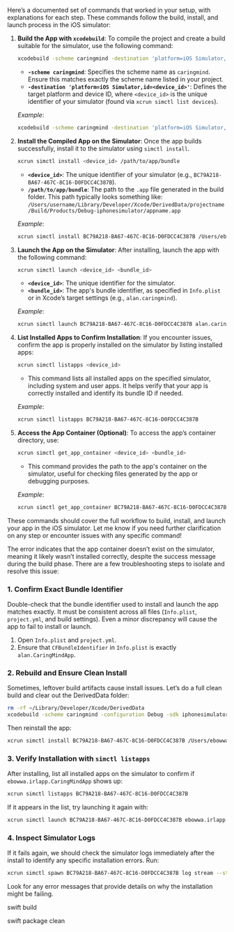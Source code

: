 Here’s a documented set of commands that worked in your setup, with explanations for each step. These commands follow the build, install, and launch process in the iOS simulator:

1. **Build the App with `xcodebuild`**:
   To compile the project and create a build suitable for the simulator, use the following command:

   ```bash
   xcodebuild -scheme caringmind -destination 'platform=iOS Simulator,id=<device_id>' build
   ```
   - **`-scheme caringmind`**: Specifies the scheme name as `caringmind`. Ensure this matches exactly the scheme name listed in your project.
   - **`-destination 'platform=iOS Simulator,id=<device_id>'`**: Defines the target platform and device ID, where `<device_id>` is the unique identifier of your simulator (found via `xcrun simctl list devices`).

   *Example*:
   ```bash
   xcodebuild -scheme caringmind -destination 'platform=iOS Simulator,id=BC79A218-BA67-467C-8C16-D0FDCC4C387B' build
   ```

2. **Install the Compiled App on the Simulator**:
   Once the app builds successfully, install it to the simulator using `simctl install`. 

   ```bash
   xcrun simctl install <device_id> /path/to/app/bundle
   ```
   - **`<device_id>`**: The unique identifier of your simulator (e.g., `BC79A218-BA67-467C-8C16-D0FDCC4C387B`).
   - **`/path/to/app/bundle`**: The path to the `.app` file generated in the build folder. This path typically looks something like:
     `/Users/username/Library/Developer/Xcode/DerivedData/projectname/Build/Products/Debug-iphonesimulator/appname.app`

   *Example*:
   ```bash
   xcrun simctl install BC79A218-BA67-467C-8C16-D0FDCC4C387B /Users/ebowwa/Library/Developer/Xcode/DerivedData/caringmind-fvsuaelonnqmhvbdyderdvciwgxn/Build/Products/Debug-iphonesimulator/caringmind.app
   ```

3. **Launch the App on the Simulator**:
   After installing, launch the app with the following command:

   ```bash
   xcrun simctl launch <device_id> <bundle_id>
   ```
   - **`<device_id>`**: The unique identifier for the simulator.
   - **`<bundle_id>`**: The app's bundle identifier, as specified in `Info.plist` or in Xcode’s target settings (e.g., `alan.caringmind`).

   *Example*:
   ```bash
   xcrun simctl launch BC79A218-BA67-467C-8C16-D0FDCC4C387B alan.caringmind
   ```

4. **List Installed Apps to Confirm Installation**:
   If you encounter issues, confirm the app is properly installed on the simulator by listing installed apps:

   ```bash
   xcrun simctl listapps <device_id>
   ```
   - This command lists all installed apps on the specified simulator, including system and user apps. It helps verify that your app is correctly installed and identify its bundle ID if needed.

   *Example*:
   ```bash
   xcrun simctl listapps BC79A218-BA67-467C-8C16-D0FDCC4C387B
   ```

5. **Access the App Container (Optional)**:
   To access the app’s container directory, use:

   ```bash
   xcrun simctl get_app_container <device_id> <bundle_id>
   ```
   - This command provides the path to the app's container on the simulator, useful for checking files generated by the app or debugging purposes.

   *Example*:
   ```bash
   xcrun simctl get_app_container BC79A218-BA67-467C-8C16-D0FDCC4C387B alan.caringmind
   ```

These commands should cover the full workflow to build, install, and launch your app in the iOS simulator. Let me know if you need further clarification on any step or encounter issues with any specific command!

The error indicates that the app container doesn’t exist on the simulator, meaning it likely wasn’t installed correctly, despite the success message during the build phase. There are a few troubleshooting steps to isolate and resolve this issue:

### 1. **Confirm Exact Bundle Identifier**

Double-check that the bundle identifier used to install and launch the app matches exactly. It must be consistent across all files (`Info.plist`, `project.yml`, and build settings). Even a minor discrepancy will cause the app to fail to install or launch.

1. Open `Info.plist` and `project.yml`.
2. Ensure that `CFBundleIdentifier` in `Info.plist` is exactly `alan.CaringMindApp`.

### 2. **Rebuild and Ensure Clean Install**

Sometimes, leftover build artifacts cause install issues. Let’s do a full clean build and clear out the DerivedData folder:
   ```bash
   rm -rf ~/Library/Developer/Xcode/DerivedData
   xcodebuild -scheme caringmind -configuration Debug -sdk iphonesimulator -destination 'platform=iOS Simulator,id=BC79A218-BA67-467C-8C16-D0FDCC4C387B' clean build
   ```
Then reinstall the app:
   ```bash
   xcrun simctl install BC79A218-BA67-467C-8C16-D0FDCC4C387B /Users/ebowwa/Library/Developer/Xcode/DerivedData/caringmind-fvsuaelonnqmhvbdyderdvciwgxn/Build/Products/Debug-iphonesimulator/caringmind.app
   ```

### 3. **Verify Installation with `simctl listapps`**

After installing, list all installed apps on the simulator to confirm if `ebowwa.irlapp.CaringMindApp` shows up:
   ```bash
   xcrun simctl listapps BC79A218-BA67-467C-8C16-D0FDCC4C387B
   ```

If it appears in the list, try launching it again with:
   ```bash
   xcrun simctl launch BC79A218-BA67-467C-8C16-D0FDCC4C387B ebowwa.irlapp.CaringMindApp
   ```

### 4. **Inspect Simulator Logs**

If it fails again, we should check the simulator logs immediately after the install to identify any specific installation errors. Run:
   ```bash
   xcrun simctl spawn BC79A218-BA67-467C-8C16-D0FDCC4C387B log stream --style compact --predicate 'eventMessage CONTAINS "SpringBoard" OR eventMessage CONTAINS "install"'
   ```

Look for any error messages that provide details on why the installation might be failing.

swift build

swift package clean